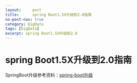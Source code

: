 ```yaml
---
layout:     post
title:      spring Boot1.5X升级到2.0指南
no-post-nav: true
category: bigData
tags: [bigData]
excerpt: spring Boot1.5X升级到2.0
---
```


# spring Boot1.5X升级到2.0指南
SpringBoot升级参考资料：[spring-boot升级](https://blog.csdn.net/vqhgWJl9EUB/article/details/81187359)




